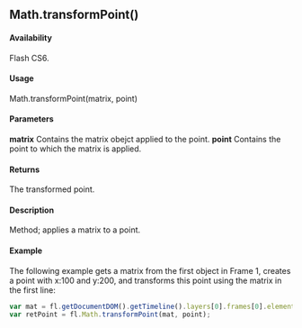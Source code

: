 ## Math.transformPoint()

#### Availability

Flash CS6.

#### Usage

Math.transformPoint(matrix, point)

#### Parameters

**matrix** Contains the matrix obejct applied to the point.
**point** Contains the point to which the matrix is applied.

#### Returns

The transformed point.

#### Description

Method; applies a matrix to a point.

#### Example


The following example gets a matrix from the first object in Frame 1, creates a point with x:100 and y:200, and transforms this point using the matrix in the first line:
```javascript
var mat = fl.getDocumentDOM().getTimeline().layers[0].frames[0].elements[0].matrix; var point = {x:100, y:200};
var retPoint = fl.Math.transformPoint(mat, point);

```
